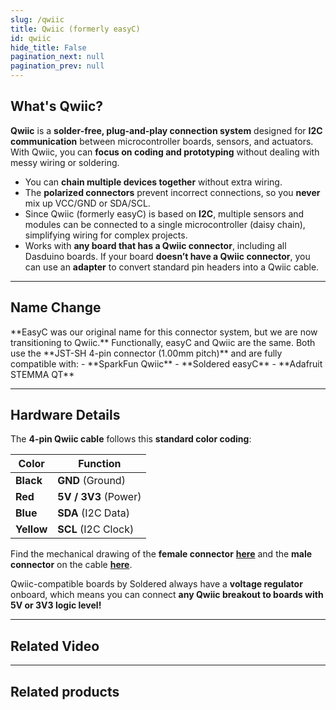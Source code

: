 ```yaml
---
slug: /qwiic 
title: Qwiic (formerly easyC)
id: qwiic
hide_title: False
pagination_next: null
pagination_prev: null
---
```


## What's Qwiic?

<CenteredImage src="/img/easyc-about.png" alt="Qwiic (formerly easyC) demonstration" width="350px" />

**Qwiic** is a **solder-free, plug-and-play connection system** designed for **I2C communication** between microcontroller boards, sensors, and actuators. With Qwiic, you can **focus on coding and prototyping** without dealing with messy wiring or soldering.  
- You can **chain multiple devices together** without extra wiring.  
- The **polarized connectors** prevent incorrect connections, so you **never** mix up VCC/GND or SDA/SCL.  
- Since Qwiic (formerly easyC) is based on **I2C**, multiple sensors and modules can be connected to a single microcontroller (daisy chain), simplifying wiring for complex projects.  
- Works with **any board that has a Qwiic connector**, including all Dasduino boards. If your board **doesn’t have a Qwiic connector**, you can use an **adapter** to convert standard pin headers into a Qwiic cable.  

---

## Name Change

<InfoBox>
**EasyC was our original name for this connector system, but we are now transitioning to Qwiic.** Functionally, easyC and Qwiic are the same. Both use the **JST-SH 4-pin connector (1.00mm pitch)** and are fully compatible with:
- **SparkFun Qwiic**
- **Soldered easyC**
- **Adafruit STEMMA QT**
</InfoBox>

---

## Hardware Details

The **4-pin Qwiic cable** follows this **standard color coding**:  

| Color      | Function             |
| ---------- | -------------------- |
| **Black**  | **GND** (Ground)     |
| **Red**    | **5V / 3V3** (Power) |
| **Blue**   | **SDA** (I2C Data)   |
| **Yellow** | **SCL** (I2C Clock)  |

<CenteredImage src="/img/easyc_connector_closeup.jpg" alt="Qwiic (formerly easyC) cable closeup" width="350px" caption="Qwiic connector closeup" />

<InfoBox>Find the mechanical drawing of the **female connector** [**here**](https://soldered.com/productdata/2018/07/Soldered_A1001-SR04_datasheet.pdf) and the **male connector** on the cable [**here**](https://soldered.com/productdata/2018/07/Soldered_A1001-H04_datasheet.pdf).</InfoBox>

<InfoBox>Qwiic-compatible boards by Soldered always have a **voltage regulator** onboard, which means you can connect **any Qwiic breakout to boards with 5V or 3V3 logic level!**</InfoBox>

---

## Related Video

<YouTubeEmbed videoId="fkst0veJaEw" width={520} />

---

## Related products

<QuickLink 
  title="Qwiic cable" 
  description="Qwiic (formerly easyC) compatible cables with connectors on both ends, available in various lengths."
  url="https://soldered.com/product/easyc-cable/"
  image="/img/333311.webp" 
/>  
<QuickLink 
  title="Qwiic adapter" 
  description="Qwiic (formerly easyC) adapter to turn a header pin connection into two female Qwiic ports."
  url="https://soldered.com/product/easyc-adapter/"
  image="/img/333015.jpg" 
/>  
<QuickLink 
  title="Qwiic Raspberry Pi adapter" 
  description="Qwiic (formerly easyC) adapter to extend Raspberry Pi's onboard header pins into a female Qwiic port."
  url="https://soldered.com/product/raspberry-pi-easyc-adapter/"
  image="/img/333019.jpg" 
/>  


